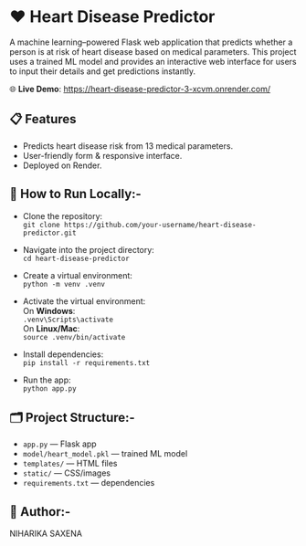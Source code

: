 
# ❤️ Heart Disease Predictor

A machine learning–powered Flask web application that predicts whether a person is at risk of heart disease based on medical parameters.
This project uses a trained ML model and provides an interactive web interface for users to input their details and get predictions instantly.

🌐 **Live Demo**:  https://heart-disease-predictor-3-xcvm.onrender.com/


## 📋 Features

* Predicts heart disease risk from 13 medical parameters.
* User-friendly form & responsive interface.
* Deployed on Render.

## 🚀 How to Run Locally:-

- Clone the repository:  
  `git clone https://github.com/your-username/heart-disease-predictor.git`

- Navigate into the project directory:  
  `cd heart-disease-predictor`

- Create a virtual environment:  
  `python -m venv .venv`

- Activate the virtual environment:  
  On **Windows**:  
  `.venv\Scripts\activate`  
  On **Linux/Mac**:  
  `source .venv/bin/activate`

- Install dependencies:  
  `pip install -r requirements.txt`

- Run the app:  
  `python app.py`

## 🗂️ Project Structure:-

* `app.py` — Flask app
* `model/heart_model.pkl` — trained ML model
* `templates/` — HTML files
* `static/` — CSS/images
* `requirements.txt` — dependencies

## 👤 Author:-

NIHARIKA SAXENA 

